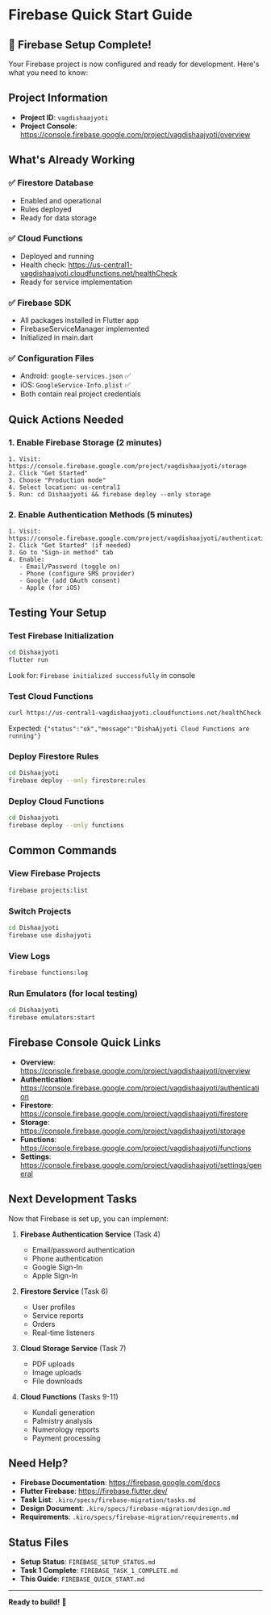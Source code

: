 # Firebase Quick Start Guide

## 🎉 Firebase Setup Complete!

Your Firebase project is now configured and ready for development. Here's what you need to know:

## Project Information

- **Project ID**: `vagdishaajyoti`
- **Project Console**: https://console.firebase.google.com/project/vagdishaajyoti/overview

## What's Already Working

### ✅ Firestore Database
- Enabled and operational
- Rules deployed
- Ready for data storage

### ✅ Cloud Functions
- Deployed and running
- Health check: https://us-central1-vagdishaajyoti.cloudfunctions.net/healthCheck
- Ready for service implementation

### ✅ Firebase SDK
- All packages installed in Flutter app
- FirebaseServiceManager implemented
- Initialized in main.dart

### ✅ Configuration Files
- Android: `google-services.json` ✅
- iOS: `GoogleService-Info.plist` ✅
- Both contain real project credentials

## Quick Actions Needed

### 1. Enable Firebase Storage (2 minutes)
```
1. Visit: https://console.firebase.google.com/project/vagdishaajyoti/storage
2. Click "Get Started"
3. Choose "Production mode"
4. Select location: us-central1
5. Run: cd Dishaajyoti && firebase deploy --only storage
```

### 2. Enable Authentication Methods (5 minutes)
```
1. Visit: https://console.firebase.google.com/project/vagdishaajyoti/authentication
2. Click "Get Started" (if needed)
3. Go to "Sign-in method" tab
4. Enable:
   - Email/Password (toggle on)
   - Phone (configure SMS provider)
   - Google (add OAuth consent)
   - Apple (for iOS)
```

## Testing Your Setup

### Test Firebase Initialization
```bash
cd Dishaajyoti
flutter run
```
Look for: `Firebase initialized successfully` in console

### Test Cloud Functions
```bash
curl https://us-central1-vagdishaajyoti.cloudfunctions.net/healthCheck
```
Expected: `{"status":"ok","message":"DishaAjyoti Cloud Functions are running"}`

### Deploy Firestore Rules
```bash
cd Dishaajyoti
firebase deploy --only firestore:rules
```

### Deploy Cloud Functions
```bash
cd Dishaajyoti
firebase deploy --only functions
```

## Common Commands

### View Firebase Projects
```bash
firebase projects:list
```

### Switch Projects
```bash
cd Dishaajyoti
firebase use dishajyoti
```

### View Logs
```bash
firebase functions:log
```

### Run Emulators (for local testing)
```bash
cd Dishaajyoti
firebase emulators:start
```

## Firebase Console Quick Links

- **Overview**: https://console.firebase.google.com/project/vagdishaajyoti/overview
- **Authentication**: https://console.firebase.google.com/project/vagdishaajyoti/authentication
- **Firestore**: https://console.firebase.google.com/project/vagdishaajyoti/firestore
- **Storage**: https://console.firebase.google.com/project/vagdishaajyoti/storage
- **Functions**: https://console.firebase.google.com/project/vagdishaajyoti/functions
- **Settings**: https://console.firebase.google.com/project/vagdishaajyoti/settings/general

## Next Development Tasks

Now that Firebase is set up, you can implement:

1. **Firebase Authentication Service** (Task 4)
   - Email/password authentication
   - Phone authentication
   - Google Sign-In
   - Apple Sign-In

2. **Firestore Service** (Task 6)
   - User profiles
   - Service reports
   - Orders
   - Real-time listeners

3. **Cloud Storage Service** (Task 7)
   - PDF uploads
   - Image uploads
   - File downloads

4. **Cloud Functions** (Tasks 9-11)
   - Kundali generation
   - Palmistry analysis
   - Numerology reports
   - Payment processing

## Need Help?

- **Firebase Documentation**: https://firebase.google.com/docs
- **Flutter Firebase**: https://firebase.flutter.dev/
- **Task List**: `.kiro/specs/firebase-migration/tasks.md`
- **Design Document**: `.kiro/specs/firebase-migration/design.md`
- **Requirements**: `.kiro/specs/firebase-migration/requirements.md`

## Status Files

- **Setup Status**: `FIREBASE_SETUP_STATUS.md`
- **Task 1 Complete**: `FIREBASE_TASK_1_COMPLETE.md`
- **This Guide**: `FIREBASE_QUICK_START.md`

---

**Ready to build!** 🚀
